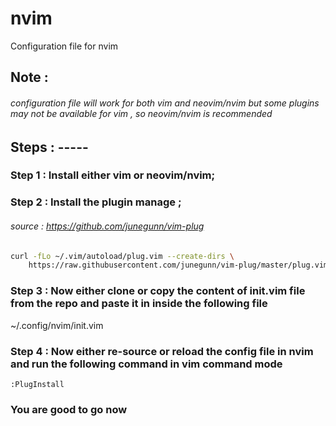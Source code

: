 # nvim
Configuration file for nvim

## Note :
###### configuration file will work for both vim and neovim/nvim but some plugins may not be available for vim , so neovim/nvim is recommended
## Steps : -----

### Step 1 : Install either vim or neovim/nvim;

### Step 2 : Install the plugin manage ; 
###### source : https://github.com/junegunn/vim-plug

```sh
curl -fLo ~/.vim/autoload/plug.vim --create-dirs \
    https://raw.githubusercontent.com/junegunn/vim-plug/master/plug.vim
```
### Step 3 : Now either clone or copy the content of init.vim file from the repo and paste it in inside the following file
~/.config/nvim/init.vim

### Step 4 : Now either re-source or reload the config file in nvim and run the following command in vim command mode
```
:PlugInstall
```

### You are good to go now
